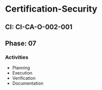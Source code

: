 # Certification-Security

## CI: CI-CA-O-002-001
## Phase: 07

### Activities
- Planning
- Execution
- Verification
- Documentation
